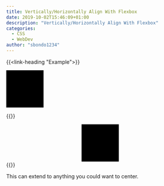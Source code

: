 ```yaml
---
title: Vertically/Horizontally Align With Flexbox
date: 2019-10-02T15:46:09+01:00
description: "Vertically/Horizontally Align With Flexbox"
categories:
  - CSS
  - WebDev
author: "sbondo1234"
---
```


{{<link-heading "Example">}}

<div class="center">
  <svg width="100" height="100" viewBox="0 0 100 100" fill="none" xmlns="http://www.w3.org/2000/svg">
    <rect width="100" height="100" fill="black"/>
  </svg>
</div>

{{<highlight html>}}
<style>
  .ctr{
    display: flex;
    align-items: center; /* vertical alignment */
    justify-content: center; /* horizontal alignment */
  }
</style>

<div class="ctr">
  <svg width="100" height="100" viewBox="0 0 100 100" fill="none" xmlns="http://www.w3.org/2000/svg">
    <rect width="100" height="100" fill="black"/>
  </svg>
</div>
{{</highlight>}}

This can extend to anything you could want to center.
